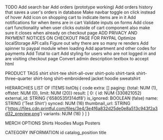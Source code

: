 TODO
Add search bar
Add orders (prototype working)
Add orders history that saves a user's orders in database
Make navbar toggle on click instead of hover
Add icon on shopping cart to indicate items are in it
Add notifications for when items are in cart
Validate inputs on forms
Add close cart functionality when user clicks outside of cart component
    also make sure it closes when already on checkout page
ADD PRIVACY AND PAYMENT NOTICES ON CHECKOUT PAGE FOR PAYPAL
Optimize localStorage API calls
Figure out why there are so many re renders
Add spinner to paypal module when loading
Add apartment and other codes for payments
Add Total to cart
Add styling for users who are not logged in and are visiting checkout page
Convert admin description textbox to accept html 

PRODUCT TAGS
shirt
shirt-tee
shirt-all-over
shirt-polo
shirt-tank
shirt-three-quarter
shirt-long
shirt-embroidered
jacket
hoodie
sweatshirt


HIERARCHIES
LIST OF ITEMS
listObj {
    code
    extra: []
    paging: {total: NUM (1), offstet: NUM (0), limit: NUM (20)}
    result: [
        0: {
            id: NUM (330821052)
            external_id: STRING ('6580535f314df8')
            is_ignored: BOOLEAN (false)
            name: STRING ('Test Shirt')
            synced: NUM (16)
            thumbnail_url: STRING ('https://files.cdn.printful.com/files/3e4/3e4f6a832d25de0e8a513c943f2a3d32_preview.png')
            variants: NUM (16)
        }
    ]
}



MERCH OPTIONS
Shirts
Hoodies
Mugs
Posters


CATEGORY INFORMATION
id     catalog_position    title

